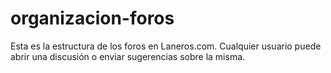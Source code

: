 # organizacion-foros
Esta es la estructura de los foros en Laneros.com. Cualquier usuario puede abrir una discusión o enviar sugerencias sobre la misma.
